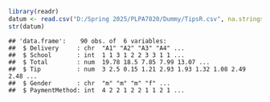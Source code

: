 ``` r
library(readr)
datum <- read.csv("D:/Spring 2025/PLPA7820/Dummy/TipsR.csv", na.strings = ".")
str(datum)
```

    ## 'data.frame':    90 obs. of  6 variables:
    ##  $ Delivery     : chr  "A1" "A2" "A3" "A4" ...
    ##  $ School       : int  1 1 3 1 2 2 3 3 1 1 ...
    ##  $ Total        : num  19.78 18.5 7.85 7.99 13.07 ...
    ##  $ Tip          : num  3 2.5 0.15 1.21 2.93 1.93 1.32 1.08 2.49 2.48 ...
    ##  $ Gender       : chr  "m" "m" "m" "f" ...
    ##  $ PaymentMethod: int  4 2 2 1 2 2 1 1 2 1 ...
